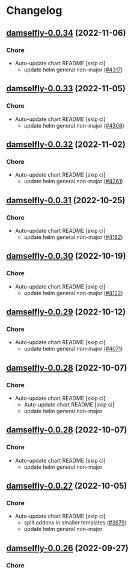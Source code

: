 # Changelog



## [damselfly-0.0.34](https://github.com/truecharts/charts/compare/damselfly-0.0.33...damselfly-0.0.34) (2022-11-06)

### Chore

- Auto-update chart README [skip ci]
  - update helm general non-major ([#4317](https://github.com/truecharts/charts/issues/4317))




## [damselfly-0.0.33](https://github.com/truecharts/charts/compare/damselfly-0.0.32...damselfly-0.0.33) (2022-11-05)

### Chore

- Auto-update chart README [skip ci]
  - update helm general non-major ([#4308](https://github.com/truecharts/charts/issues/4308))




## [damselfly-0.0.32](https://github.com/truecharts/charts/compare/damselfly-0.0.31...damselfly-0.0.32) (2022-11-02)

### Chore

- Auto-update chart README [skip ci]
  - update helm general non-major ([#4261](https://github.com/truecharts/charts/issues/4261))




## [damselfly-0.0.31](https://github.com/truecharts/charts/compare/damselfly-0.0.30...damselfly-0.0.31) (2022-10-25)

### Chore

- Auto-update chart README [skip ci]
  - update helm general non-major ([#4182](https://github.com/truecharts/charts/issues/4182))




## [damselfly-0.0.30](https://github.com/truecharts/charts/compare/damselfly-0.0.29...damselfly-0.0.30) (2022-10-19)

### Chore

- Auto-update chart README [skip ci]
  - update helm general non-major ([#4122](https://github.com/truecharts/charts/issues/4122))




## [damselfly-0.0.29](https://github.com/truecharts/charts/compare/damselfly-0.0.28...damselfly-0.0.29) (2022-10-12)

### Chore

- Auto-update chart README [skip ci]
  - update helm general non-major ([#4071](https://github.com/truecharts/charts/issues/4071))




## [damselfly-0.0.28](https://github.com/truecharts/charts/compare/damselfly-0.0.27...damselfly-0.0.28) (2022-10-07)

### Chore

- Auto-update chart README [skip ci]
  - Auto-update chart README [skip ci]
  - update helm general non-major




## [damselfly-0.0.28](https://github.com/truecharts/charts/compare/damselfly-0.0.27...damselfly-0.0.28) (2022-10-07)

### Chore

- Auto-update chart README [skip ci]
  - update helm general non-major




## [damselfly-0.0.27](https://github.com/truecharts/charts/compare/damselfly-0.0.26...damselfly-0.0.27) (2022-10-05)

### Chore

- Auto-update chart README [skip ci]
  - split addons in smaller templates ([#3979](https://github.com/truecharts/charts/issues/3979))
  - update helm general non-major




## [damselfly-0.0.26](https://github.com/truecharts/charts/compare/damselfly-0.0.25...damselfly-0.0.26) (2022-09-27)

### Chore
